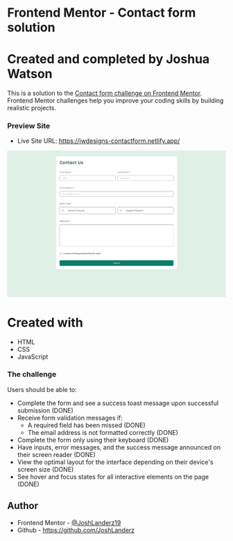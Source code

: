 # Frontend Mentor - Contact form solution


# Created and completed by Joshua Watson
This is a solution to the [Contact form challenge on Frontend Mentor](https://www.frontendmentor.io/challenges/contact-form--G-hYlqKJj). Frontend Mentor challenges help you improve your coding skills by building realistic projects. 


### Preview Site
- Live Site URL: https://jwdesigns-contactform.netlify.app/
<img src="https://github.com/JoshLanderz/jwdesigns-contact-form/blob/main/Screenshot%20-%20Joshua%20Watson%2C%20Frontend%20Mentor%20Contact%20form.png">

# Created with
- HTML
- CSS
- JavaScript

### The challenge
Users should be able to:

- Complete the form and see a success toast message upon successful submission (DONE)
- Receive form validation messages if:
  - A required field has been missed (DONE)
  - The email address is not formatted correctly (DONE)
- Complete the form only using their keyboard (DONE)
- Have inputs, error messages, and the success message announced on their screen reader (DONE)
- View the optimal layout for the interface depending on their device's screen size (DONE)
- See hover and focus states for all interactive elements on the page (DONE)

## Author
- Frontend Mentor - [@JoshLanderz19](https://www.frontendmentor.io/profile/JoshLanderz19)
- Github - https://github.com/JoshLanderz
